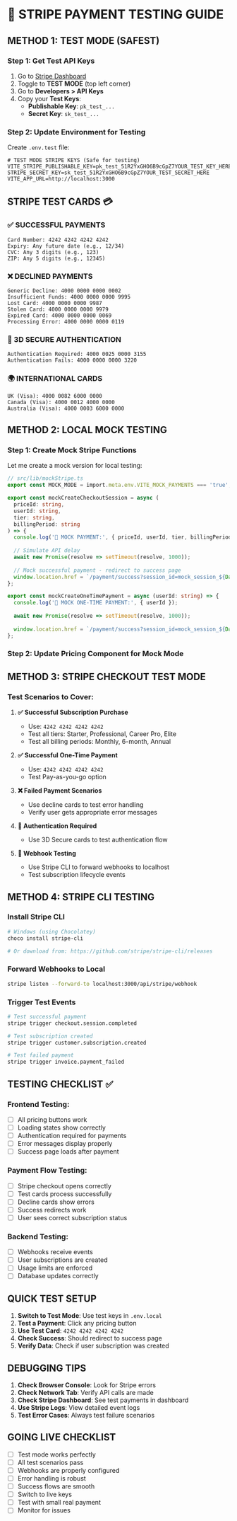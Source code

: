 # 🧪 STRIPE PAYMENT TESTING GUIDE

## **METHOD 1: TEST MODE (SAFEST)**

### **Step 1: Get Test API Keys**
1. Go to [Stripe Dashboard](https://dashboard.stripe.com)
2. Toggle to **TEST MODE** (top left corner)
3. Go to **Developers > API Keys**
4. Copy your **Test Keys**:
   - **Publishable Key**: `pk_test_...`
   - **Secret Key**: `sk_test_...`

### **Step 2: Update Environment for Testing**
Create `.env.test` file:
```env
# TEST MODE STRIPE KEYS (Safe for testing)
VITE_STRIPE_PUBLISHABLE_KEY=pk_test_51R2YxGHO6B9cGpZ7YOUR_TEST_KEY_HERE
STRIPE_SECRET_KEY=sk_test_51R2YxGHO6B9cGpZ7YOUR_TEST_SECRET_HERE
VITE_APP_URL=http://localhost:3000
```

## **STRIPE TEST CARDS** 💳

### **✅ SUCCESSFUL PAYMENTS**
```
Card Number: 4242 4242 4242 4242
Expiry: Any future date (e.g., 12/34)
CVC: Any 3 digits (e.g., 123)
ZIP: Any 5 digits (e.g., 12345)
```

### **❌ DECLINED PAYMENTS**
```
Generic Decline: 4000 0000 0000 0002
Insufficient Funds: 4000 0000 0000 9995
Lost Card: 4000 0000 0000 9987
Stolen Card: 4000 0000 0000 9979
Expired Card: 4000 0000 0000 0069
Processing Error: 4000 0000 0000 0119
```

### **🔐 3D SECURE AUTHENTICATION**
```
Authentication Required: 4000 0025 0000 3155
Authentication Fails: 4000 0000 0000 3220
```

### **🌍 INTERNATIONAL CARDS**
```
UK (Visa): 4000 0082 6000 0000
Canada (Visa): 4000 0012 4000 0000
Australia (Visa): 4000 0003 6000 0000
```

## **METHOD 2: LOCAL MOCK TESTING**

### **Step 1: Create Mock Stripe Functions**
Let me create a mock version for local testing:

```typescript
// src/lib/mockStripe.ts
export const MOCK_MODE = import.meta.env.VITE_MOCK_PAYMENTS === 'true';

export const mockCreateCheckoutSession = async (
  priceId: string,
  userId: string,
  tier: string,
  billingPeriod: string
) => {
  console.log('🧪 MOCK PAYMENT:', { priceId, userId, tier, billingPeriod });
  
  // Simulate API delay
  await new Promise(resolve => setTimeout(resolve, 1000));
  
  // Mock successful payment - redirect to success page
  window.location.href = `/payment/success?session_id=mock_session_${Date.now()}&payment=subscription`;
};

export const mockCreateOneTimePayment = async (userId: string) => {
  console.log('🧪 MOCK ONE-TIME PAYMENT:', { userId });
  
  await new Promise(resolve => setTimeout(resolve, 1000));
  
  window.location.href = `/payment/success?session_id=mock_session_${Date.now()}&payment=one_time`;
};
```

### **Step 2: Update Pricing Component for Mock Mode**

## **METHOD 3: STRIPE CHECKOUT TEST MODE**

### **Test Scenarios to Cover:**

1. **✅ Successful Subscription Purchase**
   - Use: `4242 4242 4242 4242`
   - Test all tiers: Starter, Professional, Career Pro, Elite
   - Test all billing periods: Monthly, 6-month, Annual

2. **✅ Successful One-Time Payment**
   - Use: `4242 4242 4242 4242`
   - Test Pay-as-you-go option

3. **❌ Failed Payment Scenarios**
   - Use decline cards to test error handling
   - Verify user gets appropriate error messages

4. **🔐 Authentication Required**
   - Use 3D Secure cards to test authentication flow

5. **🔄 Webhook Testing**
   - Use Stripe CLI to forward webhooks to localhost
   - Test subscription lifecycle events

## **METHOD 4: STRIPE CLI TESTING**

### **Install Stripe CLI**
```bash
# Windows (using Chocolatey)
choco install stripe-cli

# Or download from: https://github.com/stripe/stripe-cli/releases
```

### **Forward Webhooks to Local**
```bash
stripe listen --forward-to localhost:3000/api/stripe/webhook
```

### **Trigger Test Events**
```bash
# Test successful payment
stripe trigger checkout.session.completed

# Test subscription created
stripe trigger customer.subscription.created

# Test failed payment
stripe trigger invoice.payment_failed
```

## **TESTING CHECKLIST** ✅

### **Frontend Testing:**
- [ ] All pricing buttons work
- [ ] Loading states show correctly
- [ ] Authentication required for payments
- [ ] Error messages display properly
- [ ] Success page loads after payment

### **Payment Flow Testing:**
- [ ] Stripe checkout opens correctly
- [ ] Test cards process successfully
- [ ] Decline cards show errors
- [ ] Success redirects work
- [ ] User sees correct subscription status

### **Backend Testing:**
- [ ] Webhooks receive events
- [ ] User subscriptions are created
- [ ] Usage limits are enforced
- [ ] Database updates correctly

## **QUICK TEST SETUP**

1. **Switch to Test Mode**: Use test keys in `.env.local`
2. **Test a Payment**: Click any pricing button
3. **Use Test Card**: `4242 4242 4242 4242`
4. **Check Success**: Should redirect to success page
5. **Verify Data**: Check if user subscription was created

## **DEBUGGING TIPS**

1. **Check Browser Console**: Look for Stripe errors
2. **Check Network Tab**: Verify API calls are made
3. **Check Stripe Dashboard**: See test payments in dashboard
4. **Use Stripe Logs**: View detailed event logs
5. **Test Error Cases**: Always test failure scenarios

## **GOING LIVE CHECKLIST**

- [ ] Test mode works perfectly
- [ ] All test scenarios pass
- [ ] Webhooks are properly configured
- [ ] Error handling is robust
- [ ] Success flows are smooth
- [ ] Switch to live keys
- [ ] Test with small real payment
- [ ] Monitor for issues 